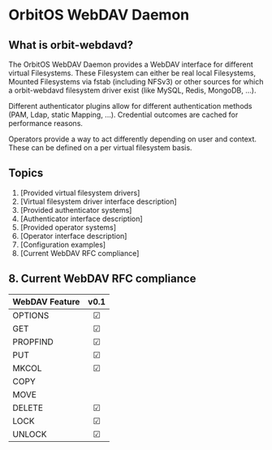 # OrbitOS WebDAV Daemon
## What is orbit-webdavd?
The OrbitOS WebDAV Daemon provides a WebDAV interface for different virtual Filesystems. These Filesystem can either be real local Filesystems, Mounted Filesystems via fstab (including NFSv3) or other sources for which a orbit-webdavd filesystem driver exist (like MySQL, Redis, MongoDB, ...).

Different authenticator plugins allow for different authentication methods (PAM, Ldap, static Mapping, ...). Credential outcomes are cached for performance reasons.

Operators provide a way to act differently depending on user and context. These can be defined on a per virtual filesystem basis.

## Topics
  1. [Provided virtual filesystem drivers]
  2. [Virtual filesystem driver interface description]
  3. [Provided authenticator systems]
  4. [Authenticator interface description]
  5. [Provided operator systems]
  6. [Operator interface description]
  7. [Configuration examples]
  8. [Current WebDAV RFC compliance]

  ## 8. Current WebDAV RFC compliance
  | WebDAV Feature          |   v0.1  |
  |-------------------------|:-------:|
  | OPTIONS                 | &#9745; |
  | GET                     | &#9745; |
  | PROPFIND                | &#9745; |
  | PUT                     | &#9745; |
  | MKCOL                   | &#9745; |
  | COPY                    |         |
  | MOVE                    |         |
  | DELETE                  | &#9745; |
  | LOCK                    | &#9745; |
  | UNLOCK                  | &#9745; |
